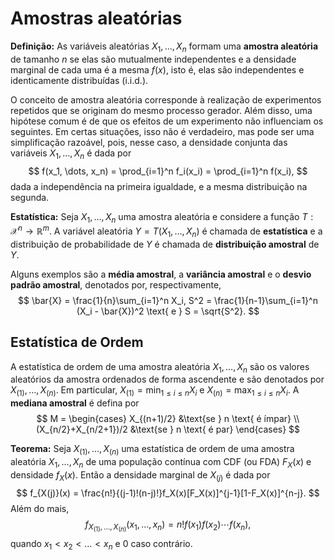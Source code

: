 # Amostras aleatórias

**Definição:** As variáveis aleatórias $X_1, \dots, X_n$ formam uma **amostra aleatória** de tamanho $n$ se elas são mutualmente independentes e a densidade marginal de cada uma é a mesma $f(x)$, isto é, elas são independentes e identicamente distribuídas (i.i.d.).

O conceito de amostra aleatória corresponde à realização de experimentos repetidos que se originam do mesmo processo gerador. 
Além disso, uma hipótese comum é de que os efeitos de um experimento não influenciam os seguintes. 
Em certas situações, isso não é verdadeiro, mas pode ser uma simplificação razoável, pois, nesse caso, a densidade conjunta das variáveis $X_1, \dots, X_n$ é dada por 
$$
f(x_1, \dots, x_n) = \prod_{i=1}^n f_i(x_i) = \prod_{i=1}^n f(x_i),
$$
dada a independência na primeira igualdade, e a mesma distribuição na segunda.

**Estatística:** Seja $X_1, \dots, X_n$ uma amostra aleatória e considere a função $T : \mathcal{X}^n \to \mathbb{R}^m$.
A variável aleatória $Y = T(X_1, \dots, X_n)$ é chamada de **estatística** e a distribuição de probabilidade de $Y$ é chamada de **distribuição amostral** de $Y$.

Alguns exemplos são a **média amostral**, a **variância amostral** e o **desvio padrão amostral**, denotados por, respectivamente,
$$
\bar{X} = \frac{1}{n}\sum_{i=1}^n X_i, S^2 = \frac{1}{n-1}\sum_{i=1}^n (X_i - \bar{X})^2 \text{ e } S = \sqrt{S^2}.
$$

## Estatística de Ordem

A estatística de ordem de uma amostra aleatória $X_1, \dots, X_n$ são os valores aleatórios da amostra ordenados de forma ascendente e são denotados por $X_{(1)}, \dots, X_{(n)}$. 
Em particular, $X_{(1)} = \min_{1 \le i \le n} X_i$ e $X_{(n)} = \max_{1 \le i \le n} X_i$.
A **mediana amostral** é defina por
$$
M = \begin{cases}
    X_{(n+1)/2} &\text{se } n \text{ é ímpar} \\
    (X_{n/2}+X_{n/2+1})/2 &\text{se } n \text{ é par} 
\end{cases}
$$

**Teorema:** Seja $X_{(1)}, \dots, X_{(n)}$ uma estatística de ordem de uma amostra aleatória $X_1, \dots, X_n$ de uma população contínua com CDF (ou FDA) $F_X(x)$ e densidade $f_X(x)$. 
Então a densidade marginal de $X_{(j)}$ é dada por
$$
f_{X(j)}(x) = \frac{n!}{(j-1)!(n-j)!}f_X(x)[F_X(x)]^{j-1}[1-F_X(x)]^{n-j}.
$$
Além do mais, 
$$
f_{X_{(1)}, \dots, X_{(n)}}(x_1, \dots, x_n) = n!f(x_1)f(x_2)\cdots f(x_n), 
$$
quando $x_1 < x_2 < \dots < x_n$ e $0$ caso contrário.